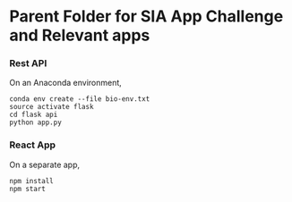 # Parent Folder for SIA App Challenge and Relevant apps

### Rest API

On an Anaconda environment,

```
conda env create --file bio-env.txt 
source activate flask
cd flask api
python app.py
```

### React App
On a separate app,

```
npm install
npm start
```
